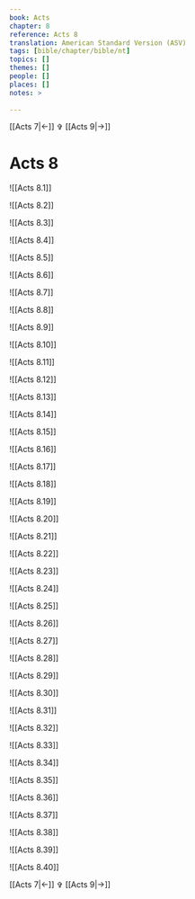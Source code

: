 ```yaml
---
book: Acts
chapter: 8
reference: Acts 8
translation: American Standard Version (ASV)
tags: [bible/chapter/bible/nt]
topics: []
themes: []
people: []
places: []
notes: >
  
---
```


[[Acts 7|<-]] ✞ [[Acts 9|->]]

# Acts 8

![[Acts 8.1]]

![[Acts 8.2]]

![[Acts 8.3]]

![[Acts 8.4]]

![[Acts 8.5]]

![[Acts 8.6]]

![[Acts 8.7]]

![[Acts 8.8]]

![[Acts 8.9]]

![[Acts 8.10]]

![[Acts 8.11]]

![[Acts 8.12]]

![[Acts 8.13]]

![[Acts 8.14]]

![[Acts 8.15]]

![[Acts 8.16]]

![[Acts 8.17]]

![[Acts 8.18]]

![[Acts 8.19]]

![[Acts 8.20]]

![[Acts 8.21]]

![[Acts 8.22]]

![[Acts 8.23]]

![[Acts 8.24]]

![[Acts 8.25]]

![[Acts 8.26]]

![[Acts 8.27]]

![[Acts 8.28]]

![[Acts 8.29]]

![[Acts 8.30]]

![[Acts 8.31]]

![[Acts 8.32]]

![[Acts 8.33]]

![[Acts 8.34]]

![[Acts 8.35]]

![[Acts 8.36]]

![[Acts 8.37]]

![[Acts 8.38]]

![[Acts 8.39]]

![[Acts 8.40]]

[[Acts 7|<-]] ✞ [[Acts 9|->]]
